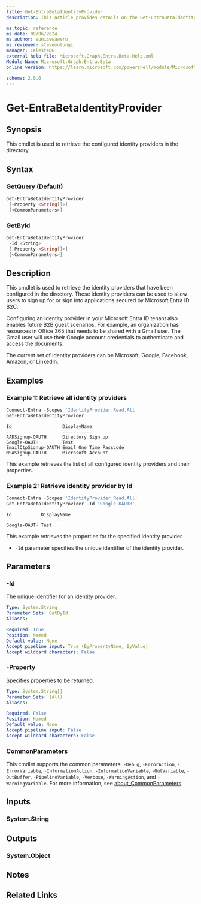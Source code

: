 ```yaml
---
title: Get-EntraBetaIdentityProvider
description: This article provides details on the Get-EntraBetaIdentityProvider command.

ms.topic: reference
ms.date: 08/06/2024
ms.author: eunicewaweru
ms.reviewer: stevemutungi
manager: CelesteDG
external help file: Microsoft.Graph.Entra.Beta-Help.xml
Module Name: Microsoft.Graph.Entra.Beta
online version: https://learn.microsoft.com/powershell/module/Microsoft.Graph.Entra.Beta/Get-EntraBetaIdentityProvider

schema: 2.0.0
---
```


# Get-EntraBetaIdentityProvider

## Synopsis

This cmdlet is used to retrieve the configured identity providers in the directory.

## Syntax

### GetQuery (Default)

```powershell
Get-EntraBetaIdentityProvider
 [-Property <String[]>]
 [<CommonParameters>]
```

### GetById

```powershell
Get-EntraBetaIdentityProvider
 -Id <String>
 [-Property <String[]>]
 [<CommonParameters>]
```

## Description

This cmdlet is used to retrieve the identity providers that have been configured in the directory.
These identity providers can be used to allow users to sign up for or sign into applications secured by Microsoft Entra ID B2C.

Configuring an identity provider in your Microsoft Entra ID tenant also enables future B2B guest scenarios.
For example, an organization has resources in Office 365 that needs to be shared with a Gmail user.
The Gmail user will use their Google account credentials to authenticate and access the documents.

The current set of identity providers can be Microsoft, Google, Facebook, Amazon, or LinkedIn.

## Examples

### Example 1: Retrieve all identity providers

```powershell
Connect-Entra -Scopes 'IdentityProvider.Read.All'
Get-EntraBetaIdentityProvider
```

```Output
Id                   DisplayName
--                   -----------
AADSignup-OAUTH      Directory Sign up
Google-OAUTH         Test
EmailOtpSignup-OAUTH Email One Time Passcode
MSASignup-OAUTH      Microsoft Account
```

This example retrieves the list of all configured identity providers and their properties.

### Example 2: Retrieve identity provider by Id

```powershell
Connect-Entra -Scopes 'IdentityProvider.Read.All'
Get-EntraBetaIdentityProvider -Id 'Google-OAUTH'
```

```Output
Id           DisplayName
--           -----------
Google-OAUTH Test
```

This example retrieves the properties for the specified identity provider.

- `-Id` parameter specifies the unique identifier of the identity provider.

## Parameters

### -Id

The unique identifier for an identity provider.

```yaml
Type: System.String
Parameter Sets: GetById
Aliases:

Required: True
Position: Named
Default value: None
Accept pipeline input: True (ByPropertyName, ByValue)
Accept wildcard characters: False
```

### -Property

Specifies properties to be returned.

```yaml
Type: System.String[]
Parameter Sets: (All)
Aliases:

Required: False
Position: Named
Default value: None
Accept pipeline input: False
Accept wildcard characters: False
```

### CommonParameters

This cmdlet supports the common parameters: `-Debug`, `-ErrorAction`, `-ErrorVariable`, `-InformationAction`, `-InformationVariable`, `-OutVariable`, `-OutBuffer`, `-PipelineVariable`, `-Verbose`, `-WarningAction`, and `-WarningVariable`. For more information, see [about_CommonParameters](https://go.microsoft.com/fwlink/?LinkID=113216).

## Inputs

### System.String

## Outputs

### System.Object

## Notes

## Related Links
